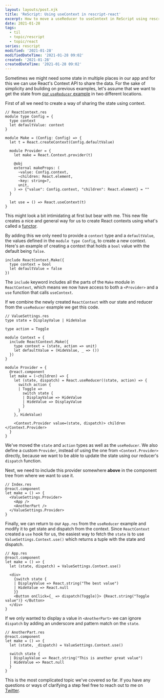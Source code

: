 ```yaml
---
layout: layouts/post.njk
title: 'ReScript: Using useContext in rescript-react'
excerpt: How to move a useReducer to useContext in ReScript using rescript-react
date: 2021-01-28
tags:
  - til
  - topic/rescript
  - topic/react
series: rescript
modified: '2021-01-28'
modifiedDateTime: '2021-01-28 09:02'
created: '2021-01-28'
createdDateTime: '2021-01-28 09:02'
---
```


Sometimes we might need some state in multiple places in our app and for this we
can use React's Context API to share the data. For the sake
of simplicity and building on previous examples, let's assume that we want
to get the state from [our `useReducer`
example](/posts/using-usereducer-in-rescript-react/) in two different locations.

First of all we need to create a way of sharing the state using context.

```reason
// ReactContext.res
module type Config = {
  type context
  let defaultValue: context
}

module Make = (Config: Config) => {
  let t = React.createContext(Config.defaultValue)

  module Provider = {
    let make = React.Context.provider(t)

    @obj
    external makeProps: (
      ~value: Config.context,
      ~children: React.element,
      ~key: string=?,
      unit,
    ) => {"value": Config.context, "children": React.element} = ""
  }

  let use = () => React.useContext(t)
}
```

This might look a bit intimidating at first but bear with me. This new file
creates a nice and general way for us to create React contexts using what's called
a [functor](https://rescript-lang.org/docs/manual/latest/module#module-functions-functors).

By adding this we only need to provide a `context` type and a `defaultValue`,
the values defined in the `module type Config`, to
create a new context. Here's an example of creating a context that holds a `bool` value with the default being `false`.

```reason
include ReactContext.Make({
  type context = bool
  let defaultValue = false
})
```

The `include` keyword includes all the parts of the `Make` module in
`ReactContext`, which means we now have access to both a `<Provider>` and a
`use` function that calls `useContext`.

If we combine the newly created `ReactContext` with our state and reducer from
the `useReducer` example we get this code.

```reason
// ValueSettings.res
type state = DisplayValue | HideValue

type action = Toggle

module Context = {
  include ReactContext.Make({
    type context = (state, action => unit)
    let defaultValue = (HideValue, _ => ())
  })
}

module Provider = {
  @react.component
  let make = (~children) => {
    let (state, dispatch) = React.useReducer((state, action) => {
      switch action {
      | Toggle =>
        switch state {
        | DisplayValue => HideValue
        | HideValue => DisplayValue
        }
      }
    }, HideValue)

    <Context.Provider value=(state, dispatch)> children </Context.Provider>
  }
}
```

We've moved the `state` and `action` types as well as the `useReducer`. We also
define a custom `Provider`, instead of using the one from `<Context.Provider>`
directly, because we want to be able to update the state using our reducer's
`dispatch` function.

Next, we need to include this provider somewhere **above** in the component tree
from where we want to use it.

```reason
// Index.res
@react.component
let make = () => {
  <ValueSettings.Provider>
    <App />
    <AnotherPart />
  </ValueSettings.Provider>
}
```

Finally, we can return to our `App.res` from the `useReducer` example and modify it
to get state and dispatch from the context. Since `ReactContext` created a `use` hook for us,
the easiest way to fetch the `state` is to use `ValueSettings.Context.use()`
which returns a tuple with the state and dispatch.

```reason
// App.res
@react.component
let make = () => {
  let (state, dispatch) = ValueSettings.Context.use()

  <div>
    {switch state {
    | DisplayValue => React.string("The best value")
    | HideValue => React.null
    }}
    <Button onClick={_ => dispatch(Toggle)}> {React.string("Toggle value")} </Button>
  </div>
}
```

If we only wanted to display a value in `<AnotherPart>` we can ignore
`dispatch` by adding an underscore and pattern match on the `state`.

```reason
// AnotherPart.res
@react.component
let make = () => {
  let (state, _dispatch) = ValueSettings.Context.use()

  switch state {
  | DisplayValue => React.string("This is another great value")
  | HideValue => React.null
  }
}
```

This is the most complicated topic we've covered so far. If you have any
questions or ways of clarifying a step feel free to reach out to me on [Twitter](https://twitter.com/rnattochdag).
